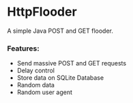 # HttpFlooder
A simple Java POST and GET flooder.

<b><h3>Features:</b></h3>
- Send massive POST and GET requests
- Delay control
- Store data on SQLite Database
- Random data
- Random user agent
